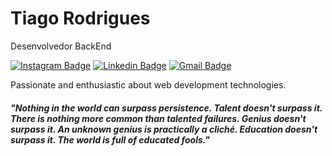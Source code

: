 # Tiago Rodrigues

Desenvolvedor BackEnd

[![Instagram Badge](https://img.shields.io/badge/-@ctiagu-00875f?style=flat-square&labelColor=00875f&logo=instagram&logoColor=white&link=https://instagram.com/ctiagu)](https://instagram.com/ctiagu) 
[![Linkedin Badge](https://img.shields.io/badge/-Tiago%20Rodrigues-00875f?style=flat-square&logo=Linkedin&logoColor=white&link=https://www.linkedin.com/in/Tiagoors)](https://www.linkedin.com/in/Tiagoors) 
[![Gmail Badge](https://img.shields.io/badge/-tiagoodev@gmail.com-00875f?style=flat-square&logo=Gmail&logoColor=white&link=mailto:tiagoodev@gmail.com)](mailto:tiagoodev@gmail.com)

Passionate and enthusiastic about web development technologies.

##### "Nothing in the world can surpass persistence. Talent doesn't surpass it. There is nothing more common than talented failures. Genius doesn't surpass it. An unknown genius is practically a cliché. Education doesn't surpass it. The world is full of educated fools."

